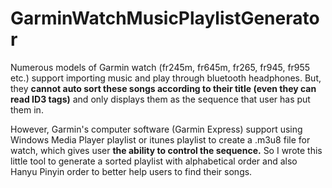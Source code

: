 # GarminWatchMusicPlaylistGenerator
Numerous models of Garmin watch (fr245m, fr645m, fr265, fr945, fr955 etc.) support importing music and play through bluetooth headphones. But, they **cannot auto sort these songs according to their title (even they can read ID3 tags)** and only displays them as the sequence that user has put them in. 

However, Garmin's computer software (Garmin Express) support using Windows Media Player playlist or itunes playlist to create a .m3u8 file for watch, which gives user **the ability to control the sequence.** So I wrote this little tool to generate a sorted playlist with alphabetical order and also Hanyu Pinyin order to better help users to find their songs. 
